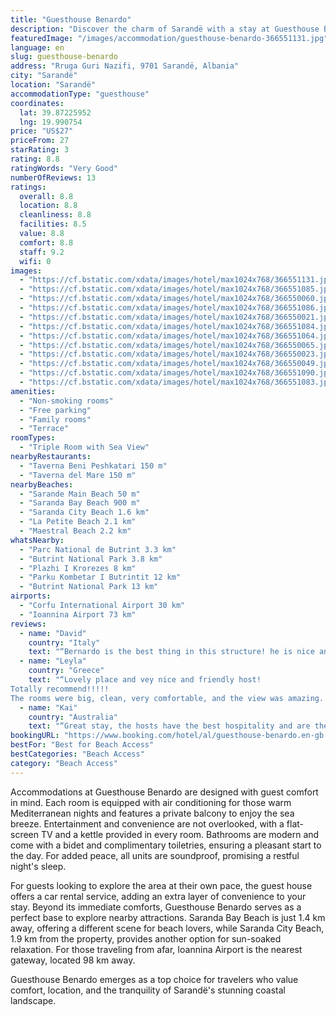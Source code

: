 ```yaml
---
title: "Guesthouse Benardo"
description: "Discover the charm of Sarandë with a stay at Guesthouse Benardo, a serene guest house boasting panoramic sea views."
featuredImage: "/images/accommodation/guesthouse-benardo-366551131.jpg"
language: en
slug: guesthouse-benardo
address: "Rruga Guri Nazifi, 9701 Sarandë, Albania"
city: "Sarandë"
location: "Sarandë"
accommodationType: "guesthouse"
coordinates:
  lat: 39.87225952
  lng: 19.990754
price: "US$27"
priceFrom: 27
starRating: 3
rating: 8.8
ratingWords: "Very Good"
numberOfReviews: 13
ratings:
  overall: 8.8
  location: 8.8
  cleanliness: 8.8
  facilities: 8.5
  value: 8.8
  comfort: 8.8
  staff: 9.2
  wifi: 0
images:
  - "https://cf.bstatic.com/xdata/images/hotel/max1024x768/366551131.jpg?k=7e4fa996002fd0706997aa59284ea8079c7fb33c320020af514072fa70fccdb1&o=&hp=1"
  - "https://cf.bstatic.com/xdata/images/hotel/max1024x768/366551085.jpg?k=54130484b01ba0ccbb2c9dbd86e365ac3f6ae25dc31ac868cd52d92e9bb43100&o=&hp=1"
  - "https://cf.bstatic.com/xdata/images/hotel/max1024x768/366550060.jpg?k=b2d038d9819b4a3255ba1b6eb776d51d9b34bf2054e86b259a05dd5f57849895&o=&hp=1"
  - "https://cf.bstatic.com/xdata/images/hotel/max1024x768/366551086.jpg?k=28fe1e79039960fe61f602d9ffce97c185ec4e0a0407193daeb3a8bfe4d2d0fe&o=&hp=1"
  - "https://cf.bstatic.com/xdata/images/hotel/max1024x768/366550021.jpg?k=1398fb686d3f50fc72b6fcbf7b24d7dfaaa195a9c4dd18640a2fa28322bf5fe2&o=&hp=1"
  - "https://cf.bstatic.com/xdata/images/hotel/max1024x768/366551084.jpg?k=cae86865192f0198f2b840438d9a86a69ff27669e8cb938a3bd8f330ab49a971&o=&hp=1"
  - "https://cf.bstatic.com/xdata/images/hotel/max1024x768/366551064.jpg?k=e210bcffcc1dfe5fd1c78af027499de8b5f031a8ec8807ea383651fea75e5a45&o=&hp=1"
  - "https://cf.bstatic.com/xdata/images/hotel/max1024x768/366550065.jpg?k=180c295e24937a0080f92e8f8a09284fbacf085405ba51c68e41bc752a74497c&o=&hp=1"
  - "https://cf.bstatic.com/xdata/images/hotel/max1024x768/366550023.jpg?k=e220ebb1bd85996702a1c0033fbd0c48eef07272429b64911e0d51a0d7423d25&o=&hp=1"
  - "https://cf.bstatic.com/xdata/images/hotel/max1024x768/366550049.jpg?k=5db06f3983db3781aa2899ff3de2d25de5ac35f72943db0312a578f1ee418cca&o=&hp=1"
  - "https://cf.bstatic.com/xdata/images/hotel/max1024x768/366551090.jpg?k=5e293913434bdcfbbdbf6a556be4bbb6ff8a26702a9973629a36c0e97fce9609&o=&hp=1"
  - "https://cf.bstatic.com/xdata/images/hotel/max1024x768/366551083.jpg?k=9dee4d91e2cc36f67004cb7670c3cdfda676373b7d3abb206487563fe619fa06&o=&hp=1"
amenities:
  - "Non-smoking rooms"
  - "Free parking"
  - "Family rooms"
  - "Terrace"
roomTypes:
  - "Triple Room with Sea View"
nearbyRestaurants:
  - "Taverna Beni Peshkatari 150 m"
  - "Taverna del Mare 150 m"
nearbyBeaches:
  - "Sarande Main Beach 50 m"
  - "Saranda Bay Beach 900 m"
  - "Saranda City Beach 1.6 km"
  - "La Petite Beach 2.1 km"
  - "Maestral Beach 2.2 km"
whatsNearby:
  - "Parc National de Butrint 3.3 km"
  - "Butrint National Park 3.8 km"
  - "Plazhi I Krorezes 8 km"
  - "Parku Kombetar I Butrintit 12 km"
  - "Butrint National Park 13 km"
airports:
  - "Corfu International Airport 30 km"
  - "Ioannina Airport 73 km"
reviews:
  - name: "David"
    country: "Italy"
    text: "“Bernardo is the best thing in this structure! he is nice and lovely!”"
  - name: "Leyla"
    country: "Greece"
    text: "“Lovely place and vey nice and friendly host!
Totally recommend!!!!!
The rooms were big, clean, very comfortable, and the view was amazing. They went over and beyond to help make our stay enjoyable. The owners of the house came with sweets and...”"
  - name: "Kai"
    country: "Australia"
    text: "“Great stay, the hosts have the best hospitality and are the nicest people!”"
bookingURL: "https://www.booking.com/hotel/al/guesthouse-benardo.en-gb.html?aid=8035640"
bestFor: "Best for Beach Access"
bestCategories: "Beach Access"
category: "Beach Access"
---
```


Accommodations at Guesthouse Benardo are designed with guest comfort in mind. Each room is equipped with air conditioning for those warm Mediterranean nights and features a private balcony to enjoy the sea breeze. Entertainment and convenience are not overlooked, with a flat-screen TV and a kettle provided in every room. Bathrooms are modern and come with a bidet and complimentary toiletries, ensuring a pleasant start to the day. For added peace, all units are soundproof, promising a restful night's sleep.

For guests looking to explore the area at their own pace, the guest house offers a car rental service, adding an extra layer of convenience to your stay. Beyond its immediate comforts, Guesthouse Benardo serves as a perfect base to explore nearby attractions. Saranda Bay Beach is just 1.4 km away, offering a different scene for beach lovers, while Saranda City Beach, 1.9 km from the property, provides another option for sun-soaked relaxation. For those traveling from afar, Ioannina Airport is the nearest gateway, located 98 km away.

Guesthouse Benardo emerges as a top choice for travelers who value comfort, location, and the tranquility of Sarandë's stunning coastal landscape.